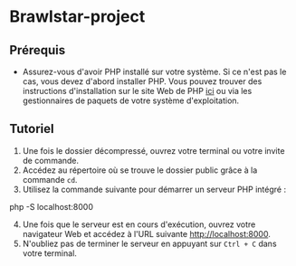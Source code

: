 # Brawlstar-project

## Prérequis
- Assurez-vous d'avoir PHP installé sur votre système. Si ce n'est pas le cas, vous devez d'abord installer PHP. Vous pouvez trouver des instructions d'installation sur le site Web de PHP [ici](https://www.php.net/manual/en/install.php) ou via les gestionnaires de paquets de votre système d'exploitation.

## Tutoriel
1. Une fois le dossier décompressé, ouvrez votre terminal ou votre invite de commande.
2. Accédez au répertoire où se trouve le dossier public grâce à la commande `cd`.
3. Utilisez la commande suivante pour démarrer un serveur PHP intégré :

php -S localhost:8000

4. Une fois que le serveur est en cours d'exécution, ouvrez votre navigateur Web et accédez à l'URL suivante [http://localhost:8000](http://localhost:8000).
5. N'oubliez pas de terminer le serveur en appuyant sur `Ctrl + C` dans votre terminal.


